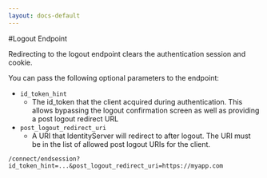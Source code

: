 ```yaml
---
layout: docs-default
---
```


#Logout Endpoint

Redirecting to the logout endpoint clears the authentication session and cookie.

You can pass the following optional parameters to the endpoint:

* `id_token_hint`
    * The id_token that the client acquired during authentication.
     This allows bypassing the logout confirmation screen as well as providing a post logout redirect URL
* `post_logout_redirect_uri`
    * A URI that IdentityServer will redirect to after logout. The URI must be in the list of allowed post logout URIs for the client.


```
/connect/endsession?id_token_hint=...&post_logout_redirect_uri=https://myapp.com
```